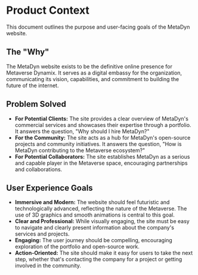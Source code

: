 # Product Context

This document outlines the purpose and user-facing goals of the MetaDyn website.

## The "Why"

The MetaDyn website exists to be the definitive online presence for Metaverse Dynamix. It serves as a digital embassy for the organization, communicating its vision, capabilities, and commitment to building the future of the internet.

## Problem Solved

*   **For Potential Clients:** The site provides a clear overview of MetaDyn's commercial services and showcases their expertise through a portfolio. It answers the question, "Why should I hire MetaDyn?"
*   **For the Community:** The site acts as a hub for MetaDyn's open-source projects and community initiatives. It answers the question, "How is MetaDyn contributing to the Metaverse ecosystem?"
*   **For Potential Collaborators:** The site establishes MetaDyn as a serious and capable player in the Metaverse space, encouraging partnerships and collaborations.

## User Experience Goals

*   **Immersive and Modern:** The website should feel futuristic and technologically advanced, reflecting the nature of the Metaverse. The use of 3D graphics and smooth animations is central to this goal.
*   **Clear and Professional:** While visually engaging, the site must be easy to navigate and clearly present information about the company's services and projects.
*   **Engaging:** The user journey should be compelling, encouraging exploration of the portfolio and open-source work.
*   **Action-Oriented:** The site should make it easy for users to take the next step, whether that's contacting the company for a project or getting involved in the community.

